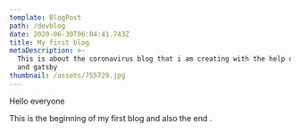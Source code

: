 ```yaml
---
template: BlogPost
path: /devblog
date: 2020-06-30T06:04:41.743Z
title: My first blog
metaDescription: >-
  This is about the coronavirus blog that i am creating with the help of react
  and gatsby
thumbnail: /assets/755729.jpg
---
```

Hello everyone 

This is the beginning of my first blog and also the end .
